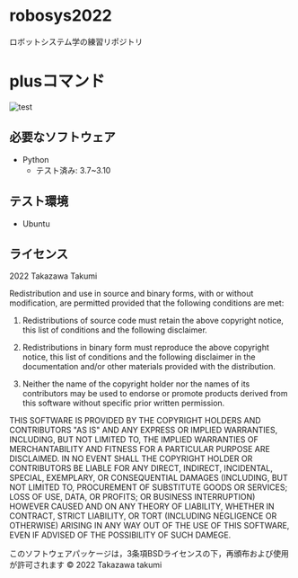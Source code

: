 # robosys2022
ロボットシステム学の練習リポジトリ

# plusコマンド
![test](https://github.com/tkzwtkmo419/robosys2022/actions/workflows/test.yml/badge.svg)

## 必要なソフトウェア
* Python
  * テスト済み: 3.7~3.10

## テスト環境
* Ubuntu

## ライセンス
2022  Takazawa Takumi 

Redistribution and use in source and binary forms, with or without modification, are permitted provided that the following conditions are met:

1. Redistributions of source code must retain the above copyright notice, this list of conditions and the following disclaimer.

2. Redistributions in binary form must reproduce the above copyright notice, this list of conditions and the following disclaimer in the documentation and/or other materials provided with the distribution.

3. Neither the name of the copyright holder nor the names of its contributors may be used to endorse or promote products derived from this software without specific prior written permission.

THIS SOFTWARE IS PROVIDED BY THE COPYRIGHT HOLDERS AND CONTRIBUTORS "AS IS" AND ANY EXPRESS OR IMPLIED WARRANTIES, INCLUDING, BUT NOT LIMITED TO, THE IMPLIED WARRANTIES OF MERCHANTABILITY AND FITNESS FOR A PARTICULAR PURPOSE ARE DISCLAIMED. IN NO EVENT SHALL THE COPYRIGHT HOLDER OR CONTRIBUTORS BE LIABLE FOR ANY DIRECT, INDIRECT, INCIDENTAL, SPECIAL, EXEMPLARY, OR CONSEQUENTIAL DAMAGES (INCLUDING, BUT NOT LIMITED TO, PROCUREMENT OF SUBSTITUTE GOODS OR SERVICES; LOSS OF USE, DATA, OR PROFITS; OR BUSINESS INTERRUPTION) HOWEVER CAUSED AND ON ANY THEORY OF LIABILITY, WHETHER IN CONTRACT, STRICT LIABILITY, OR TORT (INCLUDING NEGLIGENCE OR OTHERWISE) ARISING IN ANY WAY OUT OF THE USE OF THIS SOFTWARE, EVEN IF ADVISED OF THE POSSIBILITY OF SUCH DAMEGE.

 このソフトウェアパッケージは，3条項BSDライセンスの下，再頒布および使用が許可されます
© 2022 Takazawa takumi

